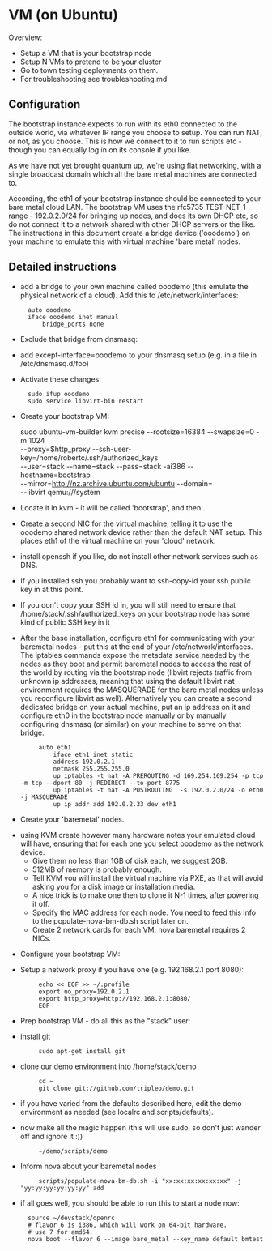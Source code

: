 VM (on Ubuntu)
==============

Overview:
* Setup a VM that is your bootstrap node
* Setup N VMs to pretend to be your cluster
* Go to town testing deployments on them.
* For troubleshooting see troubleshooting.md

Configuration
-------------

The bootstrap instance expects to run with its eth0 connected to the outside
world, via whatever IP range you choose to setup. You can run NAT, or not, as
you choose. This is how we connect to it to run scripts etc - though you can
equally log in on its console if you like.

As we have not yet brought quantum up, we're using flat networking, with a
single broadcast domain which all the bare metal machines are connected to.

According, the eth1 of your bootstrap instance should be connected to your bare
metal cloud LAN. The bootstrap VM uses the rfc5735 TEST-NET-1 range -
192.0.2.0/24 for bringing up nodes, and does its own DHCP etc, so do not
connect it to a network shared with other DHCP servers or the like. The
instructions in this document create a bridge device ('ooodemo') on your
machine to emulate this with virtual machine 'bare metal' nodes.

Detailed instructions
---------------------

* add a bridge to your own machine called ooodemo (this emulate the physical
  network of a cloud). Add this to /etc/network/interfaces:

        auto ooodemo
        iface ooodemo inet manual
            bridge_ports none

* Exclude that bridge from dnsmasq:
 - add except-interface=ooodemo to your dnsmasq setup (e.g. in a file in /etc/dnsmasq.d/foo)

* Activate these changes:

        sudo ifup ooodemo
        sudo service libvirt-bin restart

* Create your bootstrap VM:

    sudo ubuntu-vm-builder kvm precise --rootsize=16384 --swapsize=0 -m 1024 \
      --proxy=$http_proxy --ssh-user-key=/home/robertc/.ssh/authorized_keys \
      --user=stack --name=stack --pass=stack -ai386 --hostname=bootstrap \
      --mirror=http://nz.archive.ubuntu.com/ubuntu --domain= \
      --libvirt qemu:///system

 - Locate it in kvm - it will be called 'bootstrap', and then..
 - Create a second NIC for the virtual machine, telling it to use the ooodemo
   shared network device rather than the default NAT setup. This places eth1 of
   the virtual machine on your 'cloud' network.
 - install openssh if you like, do not install other network services such as DNS.
 - If you installed ssh you probably want to ssh-copy-id your ssh public key in
   at this point.
 - If you don't copy your SSH id in, you will still need to ensure that
   /home/stack/.ssh/authorized_keys on your bootstrap node has some kind of
   public SSH key in it
 - After the base installation, configure eth1 for communicating with your
   baremetal nodes - put this at the end of your /etc/network/interfaces. The
   iptables commands expose the metadata service needed by the nodes as they
   boot and permit baremetal nodes to access the rest of the world by routing
   via the bootstrap node (libvirt rejects traffic from unknown ip addresses,
   meaning that using the default libvirt nat environment requires the
   MASQUERADE for the bare metal nodes unless you reconfigure libvirt as well).
   Alternatively you can create a second dedicated bridge on your actual
   machine, put an ip address on it and configure eth0 in the bootstrap node
   manually or by manually configuring dnsmasq (or similar) on your machine
   to serve on that bridge.

            auto eth1
                iface eth1 inet static
                address 192.0.2.1
                netmask 255.255.255.0
                up iptables -t nat -A PREROUTING -d 169.254.169.254 -p tcp -m tcp --dport 80 -j REDIRECT --to-port 8775
                up iptables -t nat -A POSTROUTING  -s 192.0.2.0/24 -o eth0 -j MASQUERADE
                up ip addr add 192.0.2.33 dev eth1

* Create your 'baremetal' nodes.
 - using KVM create however many hardware notes your emulated cloud will have,
   ensuring that for each one you select ooodemo as the network device.
   - Give them no less than 1GB of disk each, we suggest 2GB.
   - 512MB of memory is probably enough.
   - Tell KVM you will install the virtual machine via PXE, as that will avoid
     asking you for a disk image or installation media.
   - A nice trick is to make one then to clone it N-1 times, after powering it
     off.
   - Specify the MAC address for each node. You need to feed this info
     to the populate-nova-bm-db.sh script later on.
   - Create 2 network cards for each VM: nova baremetal requires 2 NICs.

* Configure your bootstrap VM:
 - Setup a network proxy if you have one (e.g. 192.168.2.1 port 8080):

            echo << EOF >> ~/.profile
            export no_proxy=192.0.2.1
            export http_proxy=http://192.168.2.1:8080/
            EOF

* Prep bootstrap VM - do all this as the "stack" user:
 - install git
 
            sudo apt-get install git

 - clone our demo environment into /home/stack/demo

            cd ~
            git clone git://github.com/tripleo/demo.git

 - if you have varied from the defaults described here, edit the demo
   environment as needed (see localrc and scripts/defaults).

 - now make all the magic happen (this will use sudo, so don't just wander off
   and ignore it :))

            ~/demo/scripts/demo

 - Inform nova about your baremetal nodes

            scripts/populate-nova-bm-db.sh -i "xx:xx:xx:xx:xx:xx" -j "yy:yy:yy:yy:yy:yy" add

* if all goes well, you should be able to run this to start a node now:

        source ~/devstack/openrc
        # flavor 6 is i386, which will work on 64-bit hardware.
        # use 7 for amd64.
        nova boot --flavor 6 --image bare_metal --key_name default bmtest

